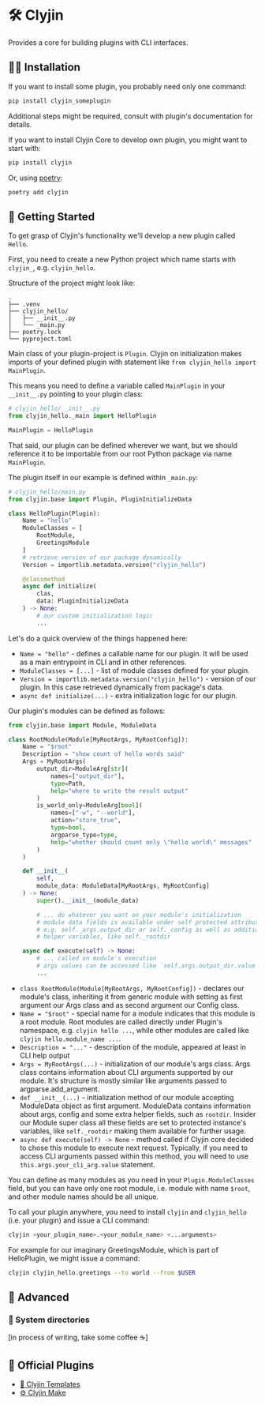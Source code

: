 # 🛠️ Clyjin

Provides a core for building plugins with CLI interfaces.

## 👩‍🏭 Installation

If you want to install some plugin, you probably need only one command:
```sh
pip install clyjin_someplugin
```

Additional steps might be required, consult with plugin's documentation for
details.

If you want to install Clyjin Core to develop own plugin, you might want to
start with:
```sh
pip install clyjin
```

Or, using [poetry](https://python-poetry.org/):
```sh
poetry add clyjin
```

## 📓 Getting Started

To get grasp of Clyjin's functionality we'll develop a new plugin called
`Hello`.

First, you need to create a new Python project which name starts with
`clyjin_`, e.g. `clyjin_hello`.

Structure of the project might look like:
```
.
├── .venv
├── clyjin_hello/
│   ├── __init__.py
│   └── _main.py
├── poetry.lock
└── pyproject.toml
```

Main class of your plugin-project is `Plugin`. Clyjin on initialization makes
imports of your defined plugin with statement like
`from clyjin_hello import MainPlugin`.

This means you need to define a variable called `MainPlugin` in your
`__init__.py` pointing to your plugin class:
```python
# clyjin_hello/__init__.py
from clyjin_hello._main import HelloPlugin

MainPlugin = HelloPlugin
```

That said, our plugin can be defined wherever we want, but we should reference
it to be importable from our root Python package via name `MainPlugin`.

The plugin itself in our example is defined within `_main.py`:
```python
# clyjin_hello/main.py
from clyjin.base import Plugin, PluginInitializeData

class HelloPlugin(Plugin):
    Name = "hello"
    ModuleClasses = [
        RootModule,
        GreetingsModule
    ]
    # retrieve version of our package dynamically
    Version = importlib.metadata.version("clyjin_hello")

    @classmethod
    async def initialize(
        clas,
        data: PluginInitializeData
    ) -> None:
        # our custom initialization logic
        ...
```

Let's do a quick overview of the things happened here:
- `Name = "hello"` - defines a callable name for our plugin. It will be used
    as a main entrypoint in CLI and in other references.
- `ModuleClasses = [...]` - list of module classes defined for your plugin.
- `Version = importlib.metadata.version("clyjin_hello")` - version of our
    plugin. In this case retrieved dynamically from package's data.
- `async def initialize(...)` - extra initialization logic for our plugin.

Our plugin's modules can be defined as follows:
```python
from clyjin.base import Module, ModuleData

class RootModule(Module[MyRootArgs, MyRootConfig]):
    Name = "$root"
    Description = "show count of hello words said"
    Args = MyRootArgs(
        output_dir=ModuleArg[str](
            names=["output_dir"],
            type=Path,
            help="where to write the result output"
        )
        is_world_only=ModuleArg[bool](
            names=["-w", "--world"],
            action="store_true",
            type=bool,
            argparse_type=type,
            help="whether should count only \"hello world\" messages"
        )
    )

    def __init__(
        self,
        module_data: ModuleData[MyRootArgs, MyRootConfig]
    ) -> None:
        super().__init__(module_data)

        # ... do whatever you want on your module's initialization
        # module data fields is available under self protected attributes,
        # e.g. self._args.output_dir or self._config as well as additional
        # helper variables, like self._rootdir

    async def execute(self) -> None:
        # ... called on module's execution
        # args values can be accessed like `self.args.output_dir.value`
        ...
```

- `class RootModule(Module[MyRootArgs, MyRootConfig])` - declares our module's
    class, inheriting it from generic module with setting as first argument
    our Args class and as second argument our Config class.
- `Name = "$root"` - special name for a module indicates that this module is a
    root module. Root modules are called directly under Plugin's namespace,
    e.g. `clyjin hello ...`, while other modules are called like
    `clyjin hello.module_name ...`.
- `Description = "..."` - description of the module, appeared at least in CLI
    help output
- `Args = MyRootArgs(...)` - initialization of our module's args class.
    Args class contains information about CLI arguments supported by our
    module. It's structure is mostly similar like arguments passed to
    argparse.add_argument.
- `def __init__(...)` - initialization method of our module accepting
    ModuleData object as first argument. ModuleData contains information about
    args, config and some extra helper fields, such as `rootdir`. Insider our
    Module super class all these fields are set to protected instance's
    variables, like `self._rootdir` making them available for further usage.
- `async def execute(self) -> None` - method called if Clyjin core decided to
    chose this module to execute next request. Typically, if you need to
    access CLI arguments passed within this method, you will need to use
    `this.args.your_cli_arg.value` statement.

You can define as many modules as you need in your `Plugin.ModuleClasses`
field, but you can have only one root module, i.e. module with name `$root`,
and other module names should be all unique.

To call your plugin anywhere, you need to install `clyjin` and `clyjin_hello`
(i.e. your plugin) and issue a CLI command:
```sh
clyjin <your_plugin_name>.<your_module_name> <...arguments>
```

For example for our imaginary GreetingsModule, which is part of HelloPlugin,
we might issue a command:
```sh
clyjin clyjin_hello.greetings --to world --from $USER
```

## 💪 Advanced

### 📁 System directories

[in process of writing, take some coffee ☕]

## 🔶 Official Plugins

- [📑 Clyjin Templates](https://github.com/ryzhovalex/clyjin_templates)
- [⚙️ Clyjin Make](https://github.com/ryzhovalex/clyjin_make)
